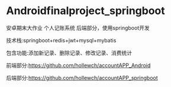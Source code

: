 # Androidfinalproject_springboot
安卓期末大作业 个人记账系统 后端部分，使用springboot开发

技术栈:springboot+redis+jwt+mysql+mybatis


包含功能:添加新记录、删除记录、修改记录、消费统计


前端部分:https://github.com/hollewch/accountAPP_Android

后端部分:https://github.com/hollewch/accountAPP_springboot

